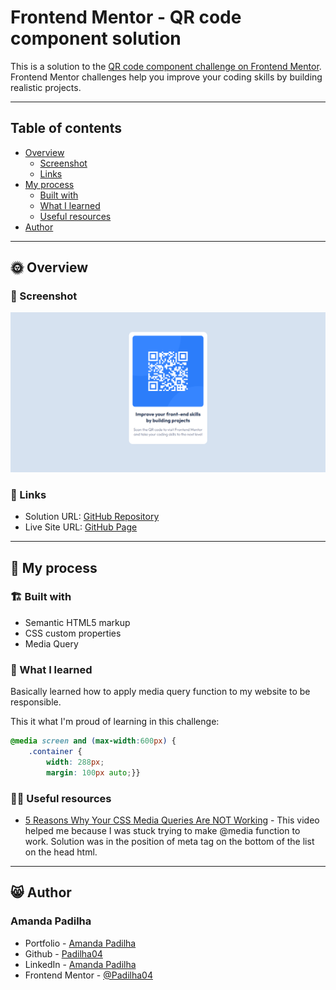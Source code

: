 # Frontend Mentor - QR code component solution

This is a solution to the [QR code component challenge on Frontend Mentor](https://www.frontendmentor.io/challenges/qr-code-component-iux_sIO_H). Frontend Mentor challenges help you improve your coding skills by building realistic projects.

---
## Table of contents

- [Overview](#🌞-overview)
  - [Screenshot](#📸-screenshot)
  - [Links](#🔗-links)
- [My process](#🤔-my-process)
  - [Built with](#🏗️-built-with)
  - [What I learned](#🧠-what-i-learned)
  - [Useful resources](#👩‍💻-useful-resources)
- [Author](#😸-author)

---

## 🌞 Overview

### :camera_flash: Screenshot

![](SCREENSHOT.png)

### 🔗 Links

- Solution URL: [GitHub Repository](https://your-solution-url.com)
- Live Site URL: [GitHub Page](https://your-live-site-url.com)

---

## 🤔 My process

### 🏗️ Built with

- Semantic HTML5 markup
- CSS custom properties
- Media Query

### 🧠 What I learned

Basically learned how to apply media query function to my website to be responsible.

This it what I'm proud of learning in this challenge:

```css
@media screen and (max-width:600px) {
    .container {
        width: 288px;
        margin: 100px auto;}}
```

### 👩‍💻 Useful resources

- [5 Reasons Why Your CSS Media Queries Are NOT Working](https://www.youtube.com/watch?v=acqN6atXVAE) - This video helped me because I was stuck trying to make @media function to work. Solution was in the position of meta tag on the bottom of the list on the head html. 

---

## 😸 Author

### Amanda Padilha
- Portfolio - [Amanda Padilha](https://www.your-site.com)
- Github - [Padilha04](https://www.your-site.com)
- LinkedIn - [Amanda Padilha](https://www.your-site.com)
- Frontend Mentor - [@Padilha04](https://www.frontendmentor.io/profile/yourusername)


